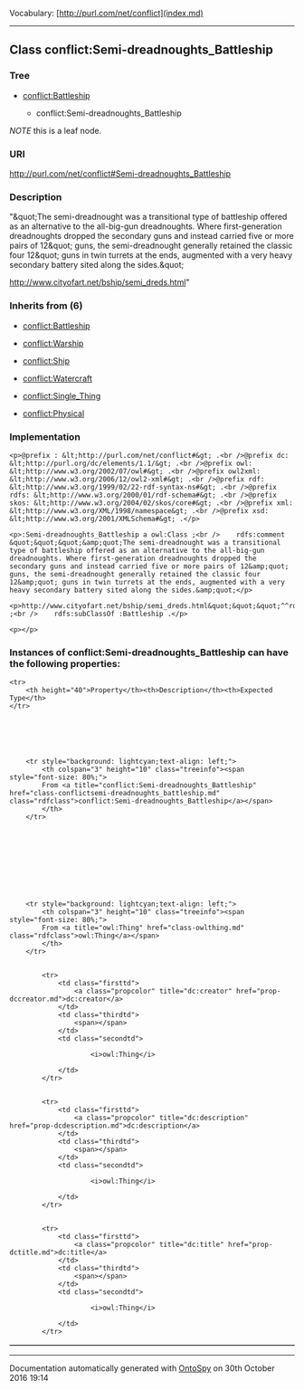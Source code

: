 Vocabulary: [http://purl.com/net/conflict](index.md) 



---	
	




    


## Class conflict:Semi-dreadnoughts_Battleship


### Tree


* [conflict:Battleship](class-conflictbattleship.md)

    * conflict:Semi-dreadnoughts_Battleship





*NOTE* this is a leaf node.


### URI
http://purl.com/net/conflict#Semi-dreadnoughts_Battleship

### Description
&quot;&amp;quot;The semi-dreadnought was a transitional type of battleship offered as an alternative to the all-big-gun dreadnoughts. Where first-generation dreadnoughts dropped the secondary guns and instead carried five or more pairs of 12&amp;quot; guns, the semi-dreadnought generally retained the classic four 12&amp;quot; guns in twin turrets at the ends, augmented with a very heavy secondary battery sited along the sides.&amp;quot;

http://www.cityofart.net/bship/semi_dreds.html&quot;



### Inherits from (6)

- [conflict:Battleship](class-conflictbattleship.md)

- [conflict:Warship](class-conflictwarship.md)

- [conflict:Ship](class-conflictship.md)

- [conflict:Watercraft](class-conflictwatercraft.md)

- [conflict:Single_Thing](class-conflictsingle_thing.md)

- [conflict:Physical](class-conflictphysical.md)





### Implementation
```
<p>@prefix : &lt;http://purl.com/net/conflict#&gt; .<br />@prefix dc: &lt;http://purl.org/dc/elements/1.1/&gt; .<br />@prefix owl: &lt;http://www.w3.org/2002/07/owl#&gt; .<br />@prefix owl2xml: &lt;http://www.w3.org/2006/12/owl2-xml#&gt; .<br />@prefix rdf: &lt;http://www.w3.org/1999/02/22-rdf-syntax-ns#&gt; .<br />@prefix rdfs: &lt;http://www.w3.org/2000/01/rdf-schema#&gt; .<br />@prefix skos: &lt;http://www.w3.org/2004/02/skos/core#&gt; .<br />@prefix xml: &lt;http://www.w3.org/XML/1998/namespace&gt; .<br />@prefix xsd: &lt;http://www.w3.org/2001/XMLSchema#&gt; .</p>

<p>:Semi-dreadnoughts_Battleship a owl:Class ;<br />    rdfs:comment &quot;&quot;&quot;&amp;quot;The semi-dreadnought was a transitional type of battleship offered as an alternative to the all-big-gun dreadnoughts. Where first-generation dreadnoughts dropped the secondary guns and instead carried five or more pairs of 12&amp;quot; guns, the semi-dreadnought generally retained the classic four 12&amp;quot; guns in twin turrets at the ends, augmented with a very heavy secondary battery sited along the sides.&amp;quot;</p>

<p>http://www.cityofart.net/bship/semi_dreds.html&quot;&quot;&quot;^^rdf:XMLLiteral ;<br />    rdfs:subClassOf :Battleship .</p>

<p></p>
```




### Instances of conflict:Semi-dreadnoughts_Battleship can have the following properties:

<table border="1" cellspacing="3" cellpadding="5" class="classproperties table-hover ">

    <tr>
        <th height="40">Property</th><th>Description</th><th>Expected Type</th>
    </tr>

          

        
            
        
        <tr style="background: lightcyan;text-align: left;">
            <th colspan="3" height="10" class="treeinfo"><span style="font-size: 80%;">
            From <a title="conflict:Semi-dreadnoughts_Battleship" href="class-conflictsemi-dreadnoughts_battleship.md" class="rdfclass">conflict:Semi-dreadnoughts_Battleship</a></span>
            </th>
        </tr>       

            

        

          

        
            
        
        <tr style="background: lightcyan;text-align: left;">
            <th colspan="3" height="10" class="treeinfo"><span style="font-size: 80%;">
            From <a title="owl:Thing" href="class-owlthing.md" class="rdfclass">owl:Thing</a></span>
            </th>
        </tr>       

            
            <tr>
                <td class="firsttd">
                    <a class="propcolor" title="dc:creator" href="prop-dccreator.md">dc:creator</a>         
                </td>
                <td class="thirdtd">
                    <span></span>
                </td>
                <td class="secondtd">
                    
                        <i>owl:Thing</i>
                    
                </td>
            </tr>

            
            <tr>
                <td class="firsttd">
                    <a class="propcolor" title="dc:description" href="prop-dcdescription.md">dc:description</a>         
                </td>
                <td class="thirdtd">
                    <span></span>
                </td>
                <td class="secondtd">
                    
                        <i>owl:Thing</i>
                    
                </td>
            </tr>

            
            <tr>
                <td class="firsttd">
                    <a class="propcolor" title="dc:title" href="prop-dctitle.md">dc:title</a>         
                </td>
                <td class="thirdtd">
                    <span></span>
                </td>
                <td class="secondtd">
                    
                        <i>owl:Thing</i>
                    
                </td>
            </tr>

            

        

    

</table>













---

Documentation automatically generated with [OntoSpy](http://ontospy.readthedocs.org/ "Open") on 30th October 2016 19:14